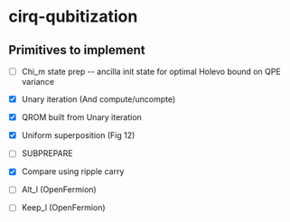 # cirq-qubitization

## Primitives to implement

- [ ] Chi_m state prep -- ancilla init state for optimal Holevo bound on QPE variance

- [x] Unary iteration (And compute/uncompte)

- [x] QROM built from Unary iteration 

- [x] Uniform superposition (Fig 12)

- [ ] SUBPREPARE

- [x] Compare using ripple carry

- [ ] Alt_l (OpenFermion)

- [ ] Keep_l (OpenFermion)


